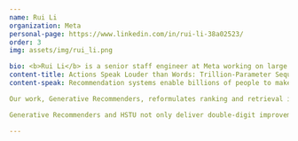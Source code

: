 ```yaml
---
name: Rui Li
organization: Meta
personal-page: https://www.linkedin.com/in/rui-li-38a02523/
order: 3
img: assets/img/rui_li.png

bio: <b>Rui Li</b> is a senior staff engineer at Meta working on large scale recommendation models, systems, and products.  Before joining Meta, he worked at Yahoo! Research and YouTube Recommendation.  Rui earned his PhD in UIUC back in 2013 working on data mining, machine learning.  Rui is consistently interested in driving users' experiences and business values via practical machine learning in the search and recommendation area, published 20+ in top conferences including KDD, WWW, VLDB, and SIGIR. 
content-title: Actions Speak Louder than Words: Trillion-Parameter Sequential Transducers for Generative Recommendations
content-speak: Recommendation systems enable billions of people to make decisions on a daily basis in online content and e-commerce platforms. The scale of such systems have increased by close to 10,000x in the last few years. Despite these being the largest software systems on the planet (https://youtu.be/watch?v=txOv_pi-_R4&t=2020s as Jensen Huang remarked in NVIDIA's recent ER), most DLRM models don’t scale with compute.

Our work, Generative Recommenders, reformulates ranking and retrieval in recommendation systems as sequential transduction tasks while significantly outperforming traditional DLRMs for the first time. Our new architecture introduced, HSTU, outperforms SotA Transformers by up to 15.2x on 8k sequences, while our inference algorithm, M-FALCON, boosts inference efficiency by 900x vs traditional DLRMs thanks to a novel design that fully amortizes computational costs via micro-batching.

Generative Recommenders and HSTU not only deliver double-digit improvements in online A/B tests at Meta, but also demonstrate scaling law in industrial-scale RecSys, up to GPT-3/LLaMa-2-compute scale, opening up new research frontiers through the application of scaling law.

---
```

